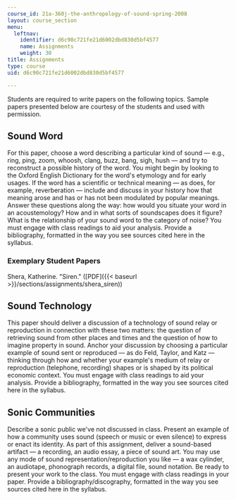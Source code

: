 ```yaml
---
course_id: 21a-360j-the-anthropology-of-sound-spring-2008
layout: course_section
menu:
  leftnav:
    identifier: d6c90c721fe21d6002dbd830d5bf4577
    name: Assignments
    weight: 30
title: Assignments
type: course
uid: d6c90c721fe21d6002dbd830d5bf4577

---
```


Students are required to write papers on the following topics. Sample papers presented below are courtesy of the students and used with permission.

Sound Word
----------

For this paper, choose a word describing a particular kind of sound — e.g., ring, ping, zoom, whoosh, clang, buzz, bang, sigh, hush — and try to reconstruct a possible history of the word. You might begin by looking to the Oxford English Dictionary for the word's etymology and for early usages. If the word has a scientific or technical meaning — as does, for example, reverberation — include and discuss in your history how that meaning arose and has or has not been modulated by popular meanings. Answer these questions along the way: how would you situate your word in an acoustemology? How and in what sorts of soundscapes does it figure? What is the relationship of your sound word to the category of noise? You must engage with class readings to aid your analysis. Provide a bibliography, formatted in the way you see sources cited here in the syllabus.

### Exemplary Student Papers

Shera, Katherine. "Siren." ([PDF]({{< baseurl >}}/sections/assignments/shera_siren))

Sound Technology
----------------

This paper should deliver a discussion of a technology of sound relay or reproduction in connection with these two matters: the question of retrieving sound from other places and times and the question of how to imagine property in sound. Anchor your discussion by choosing a particular example of sound sent or reproduced — as do Feld, Taylor, and Katz — thinking through how and whether your example's medium of relay or reproduction (telephone, recording) shapes or is shaped by its political economic context. You must engage with class readings to aid your analysis. Provide a bibliography, formatted in the way you see sources cited here in the syllabus.

Sonic Communities
-----------------

Describe a sonic public we've not discussed in class. Present an example of how a community uses sound (speech or music or even silence) to express or enact its identity. As part of this assignment, deliver a sound-based artifact — a recording, an audio essay, a piece of sound art. You may use any mode of sound representation/reproduction you like — a wax cylinder, an audiotape, phonograph records, a digital file, sound notation. Be ready to present your work to the class. You must engage with class readings in your paper. Provide a bibliography/discography, formatted in the way you see sources cited here in the syllabus.